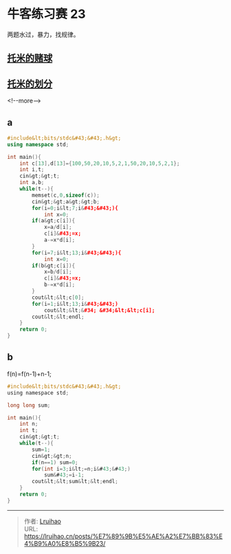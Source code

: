 # 牛客练习赛 23


两题水过，暴力，找规律。

## [托米的赌球](https://www.nowcoder.com/acm/contest/156/A)

## [托米的划分](https://www.nowcoder.com/acm/contest/156/B)

&lt;!--more--&gt;

## a

```cpp
#include&lt;bits/stdc&#43;&#43;.h&gt;
using namespace std;

int main(){
    int c[13],d[13]={100,50,20,10,5,2,1,50,20,10,5,2,1};
    int i,t;
    cin&gt;&gt;t;
    int a,b;
    while(t--){
        memset(c,0,sizeof(c));
        cin&gt;&gt;a&gt;&gt;b;
        for(i=0;i&lt;7;i&#43;&#43;){
            int x=0;
        if(a&gt;c[i]){
            x=a/d[i];
            c[i]&#43;=x;
            a-=x*d[i];
        }
        for(i=7;i&lt;13;i&#43;&#43;){
            int x=0;
        if(b&gt;c[i]){
            x=b/d[i];
            c[i]&#43;=x;
            b-=x*d[i];
        }
        cout&lt;&lt;c[0];
        for(i=1;i&lt;13;i&#43;&#43;)
            cout&lt;&lt;&#34; &#34;&lt;&lt;c[i];
        cout&lt;&lt;endl;
    }
    return 0;
}
```

## b

f(n)=f(n-1)&#43;n-1;

```c
#include&lt;bits/stdc&#43;&#43;.h&gt;
using namespace std;

long long sum;

int main(){
    int n;
    int t;
    cin&gt;&gt;t;
    while(t--){
        sum=1;
        cin&gt;&gt;n;
        if(n==1) sum=0;
        for(int i=3;i&lt;=n;i&#43;&#43;)
            sum&#43;=i-1;
        cout&lt;&lt;sum&lt;&lt;endl;
    }
    return 0;
}
```


---

> 作者: [Lruihao](https://github.com/Lruihao)  
> URL: https://lruihao.cn/posts/%E7%89%9B%E5%AE%A2%E7%BB%83%E4%B9%A0%E8%B5%9B23/  

